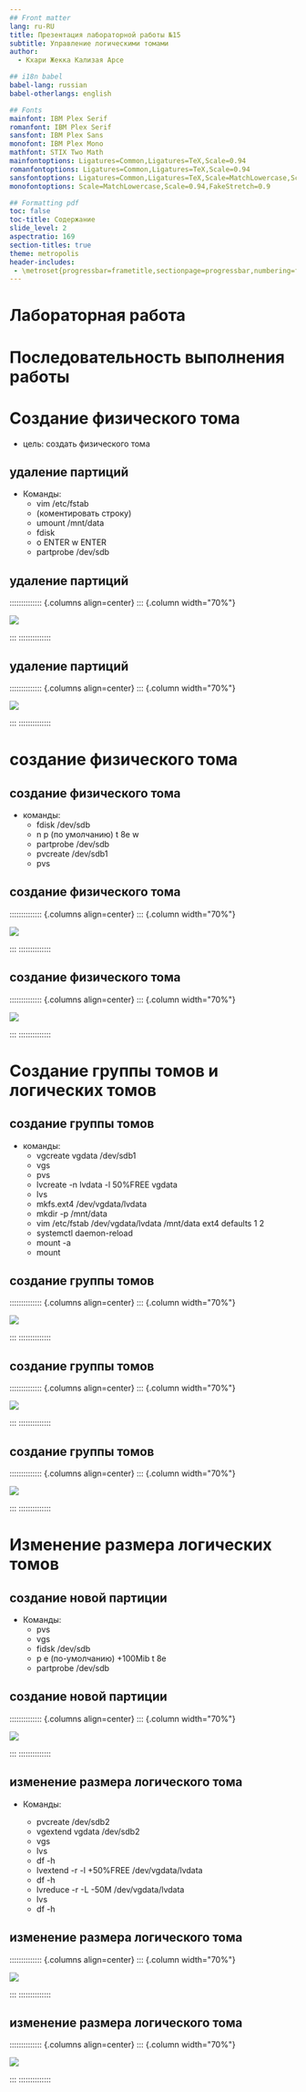 ```yaml
---
## Front matter
lang: ru-RU
title: Презентация лабораторной работы №15
subtitle: Управление логическими томами
author:
  - Кхари Жекка Кализая Арсе

## i18n babel
babel-lang: russian
babel-otherlangs: english

## Fonts
mainfont: IBM Plex Serif
romanfont: IBM Plex Serif
sansfont: IBM Plex Sans
monofont: IBM Plex Mono
mathfont: STIX Two Math
mainfontoptions: Ligatures=Common,Ligatures=TeX,Scale=0.94
romanfontoptions: Ligatures=Common,Ligatures=TeX,Scale=0.94
sansfontoptions: Ligatures=Common,Ligatures=TeX,Scale=MatchLowercase,Scale=0.94
monofontoptions: Scale=MatchLowercase,Scale=0.94,FakeStretch=0.9

## Formatting pdf
toc: false
toc-title: Содержание
slide_level: 2
aspectratio: 169
section-titles: true
theme: metropolis
header-includes:
 - \metroset{progressbar=frametitle,sectionpage=progressbar,numbering=fraction}
---
```



# Лабораторная работа 

# Последовательность выполнения работы

# Создание физического тома

- цель: создать физического тома


## удаление партиций

- Команды:
   - vim /etc/fstab
   - (коментировать строку)
   - umount /mnt/data
   - fdisk
   - o ENTER w ENTER
   - partprobe /dev/sdb

## удаление партиций

:::::::::::::: {.columns align=center}
::: {.column width="70%"}

![](./image/01.png) 

:::
::::::::::::::

## удаление партиций

:::::::::::::: {.columns align=center}
::: {.column width="70%"}

![](./image/05.png) 

:::
::::::::::::::

# создание физического тома

## создание физического тома

- команды:
   - fdisk /dev/sdb 
   - n p (по умолчанию) t 8e w
   - partprobe /dev/sdb
   - pvcreate /dev/sdb1
   - pvs

## создание физического тома

:::::::::::::: {.columns align=center}
::: {.column width="70%"}

![](./image/06.png) 

:::
::::::::::::::

## создание физического тома

:::::::::::::: {.columns align=center}
::: {.column width="70%"}

![](./image/10.png) 

:::
::::::::::::::


# Создание группы томов и логических томов

## создание группы томов

- команды: 
   - vgcreate vgdata /dev/sdb1
   - vgs
   - pvs
   - lvcreate -n lvdata -l 50%FREE vgdata
   - lvs
   - mkfs.ext4 /dev/vgdata/lvdata
   - mkdir -p /mnt/data
   - vim /etc/fstab 	/dev/vgdata/lvdata /mnt/data ext4 defaults 1 2
   - systemctl daemon-reload
   - mount -a
   - mount

## создание группы томов


:::::::::::::: {.columns align=center}
::: {.column width="70%"}

![](./image/18.png) 

:::
::::::::::::::

## создание группы томов


:::::::::::::: {.columns align=center}
::: {.column width="70%"}

![](./image/19.png) 

:::
::::::::::::::

## создание группы томов


:::::::::::::: {.columns align=center}
::: {.column width="70%"}

![](./image/21.png) 

:::
::::::::::::::


# Изменение размера логических томов


## создание новой партиции

- Команды:
   - pvs
   - vgs
   - fidsk /dev/sdb
   - p e (по-умолчанию) +100Mib t 8e
   - partprobe /dev/sdb
   
## создание новой партиции

:::::::::::::: {.columns align=center}
::: {.column width="70%"}

![](./image/24.png) 

:::
::::::::::::::

   
   
## изменение размера логического тома

- Команды:

   - pvcreate /dev/sdb2
   - vgextend vgdata /dev/sdb2
   - vgs
   - lvs
   - df -h
   - lvextend -r -l +50%FREE /dev/vgdata/lvdata
   - df -h
   - lvreduce -r -L -50M /dev/vgdata/lvdata
   - lvs 
   - df -h

## изменение размера логического тома

:::::::::::::: {.columns align=center}
::: {.column width="70%"}

![](./image/30.png) 

:::
::::::::::::::

## изменение размера логического тома


:::::::::::::: {.columns align=center}
::: {.column width="70%"}

![](./image/33.png) 

:::
::::::::::::::








